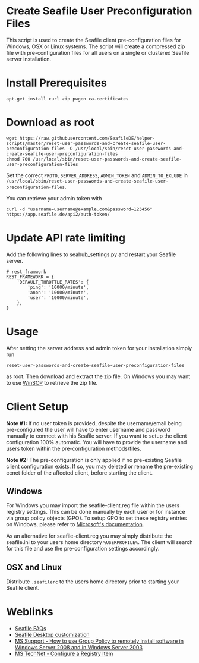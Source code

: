 # Create Seafile User Preconfiguration Files
This script is used to create the Seafile client pre-configuration files for Windows, OSX or Linux systems. The script will create a compressed zip file with pre-configuration files for all users on a single or clustered Seafile server installation.


# Install Prerequisites
```
apt-get install curl zip pwgen ca-certificates
```


# Download as root
```
wget https://raw.githubusercontent.com/SeafileDE/helper-scripts/master/reset-user-passwords-and-create-seafile-user-preconfiguration-files -O /usr/local/sbin/reset-user-passwords-and-create-seafile-user-preconfiguration-files
chmod 700 /usr/local/sbin/reset-user-passwords-and-create-seafile-user-preconfiguration-files
```

Set the correct `PROTO`, `SERVER_ADDRESS`, `ADMIN_TOKEN` and `ADMIN_TO_EXLUDE` in `/usr/local/sbin/reset-user-passwords-and-create-seafile-user-preconfiguration-files`.

You can retrieve your admin token with 
```
curl -d "username=username@example.com&password=123456" https://app.seafile.de/api2/auth-token/
``` 


# Update API rate limiting
Add the following lines to seahub_settings.py and restart your Seafile server.
```
# rest_framwork
REST_FRAMEWORK = {
    'DEFAULT_THROTTLE_RATES': {
        'ping': '10000/minute',
        'anon': '10000/minute',
        'user': '10000/minute',
    },
}
```


# Usage
After setting the server address and admin token for your installation simply run 
```
reset-user-passwords-and-create-seafile-user-preconfiguration-files
```
as root. Then download and extract the zip file. On Windows you may want to use [WinSCP](https://winscp.net/) to retrieve the zip file.


# Client Setup

**Note #1:** If no user token is provided, despite the username/email being pre-configured the user will have to enter username and password manually to connect with his Seafile server. If you want to setup the client configuration 100% automatic. You will have to provide the username and users token within the pre-configuration methods/files.

**Note #2:** The pre-configuration is only applied if no pre-existing Seafile client configuration exists. If so, you may deleted or rename the pre-existing ccnet folder of the affected client, before starting the client.

## Windows
For Windows you may import the seafile-client.reg file within the users registry settings. This can be done manually by each user or for instance via group policy objects (GPO). To setup GPO to set these registry entries on Windows, please refer to [Microsoft's documentation](https://technet.microsoft.com/en-us/library/cc753092.aspx).

As an alternative for seafile-client.reg you may simply distribute the seafile.ini to your users home directory `%USERPROFILE%`. The client will search for this file and use the pre-configuration settings accordingly. 

## OSX and Linux
Distribute `.seafilerc` to the users home directory prior to starting your Seafile client.


# Weblinks
- [Seafile FAQs](http://manual.seafile.com/faq.html)
- [Seafile Desktop customization](http://manual.seafile.com/config/desktop_customization.html)
- [MS Support - How to use Group Policy to remotely install software in Windows Server 2008 and in Windows Server 2003](https://support.microsoft.com/en-us/kb/816102)
- [MS TechNet - Configure a Registry Item](https://technet.microsoft.com/en-us/library/cc753092.aspx)
